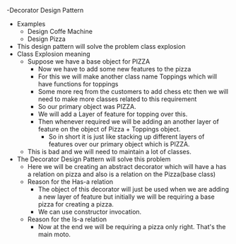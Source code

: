 -Decorator Design Pattern 
- Examples
    - Design Coffe Machine
    - Design Pizza
- This design pattern will solve the problem class explosion
- Class Explosion meaning
    - Suppose we have a base object for PIZZA
        - Now we have to add some new features to the pizza
        - For this we will make another class name Toppings which will have functions for toppings
        - Some more req from the customers to add chess etc then we will need to make more classes related to this requirement
        - So our primary object was PIZZA.
        - We will add a Layer of feature for topping over this.
        - Then whenever required we will be adding an another layer of feature on the object of Pizza + Toppings object.
            - So in short it is just like stacking up different layers of features over our primary object which is PIZZA.
    - This is bad and we will need to maintain a lot of classes.
- The Decorator Design Pattern will solve this problem
    - Here we will be creating an abstract decorator which will have a has a relation on pizza and also is a relation on the Pizza(base class)
    - Reason for the Has-a relation
        - The object of this decorator will just be used when we are adding a new layer of feature but initially we will be requiring a base pizza for creating a pizza.
        - We can use constructor invocation.
    - Reason for the Is-a relation
        - Now at the end we will be requiring a pizza only right. That's the main moto.